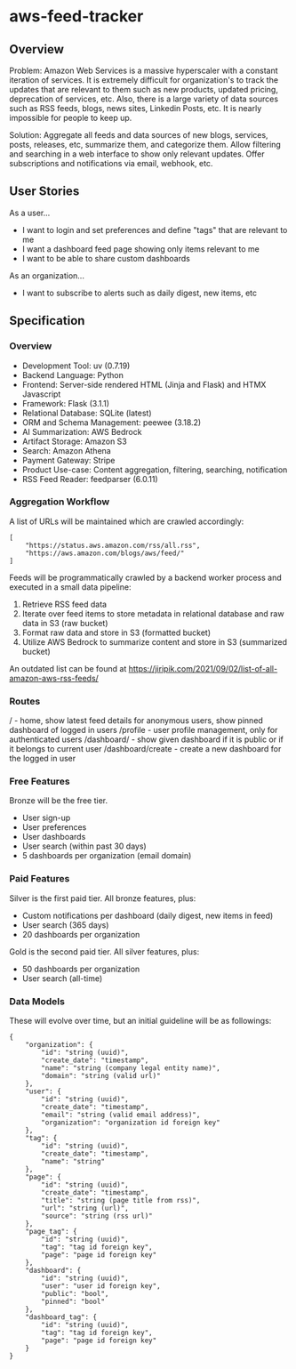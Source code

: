 # aws-feed-tracker

## Overview

Problem: Amazon Web Services is a massive hyperscaler with a constant iteration of services. It is extremely difficult for organization's to track the updates that are relevant to them such as new products, updated pricing, deprecation of services, etc. Also, there is a large variety of data sources such as RSS feeds, blogs, news sites, Linkedin Posts, etc. It is nearly impossible for people to keep up.

Solution: Aggregate all feeds and data sources of new blogs, services, posts, releases, etc, summarize them, and categorize them. Allow filtering and searching in a web interface to show only relevant updates. Offer subscriptions and notifications via email, webhook, etc.

## User Stories

As a user...
* I want to login and set preferences and define "tags" that are relevant to me
* I want a dashboard feed page showing only items relevant to me
* I want to be able to share custom dashboards

As an organization...
* I want to subscribe to alerts such as daily digest, new items, etc

## Specification

### Overview

* Development Tool: uv (0.7.19)
* Backend Language: Python
* Frontend: Server-side rendered HTML (Jinja and Flask) and HTMX Javascript
* Framework: Flask (3.1.1)
* Relational Database: SQLite (latest)
* ORM and Schema Management: peewee (3.18.2)
* AI Summarization: AWS Bedrock
* Artifact Storage: Amazon S3
* Search: Amazon Athena
* Payment Gateway: Stripe
* Product Use-case: Content aggregation, filtering, searching, notification
* RSS Feed Reader: feedparser (6.0.11)

### Aggregation Workflow

A list of URLs will be maintained which are crawled accordingly:

```
[
    "https://status.aws.amazon.com/rss/all.rss",
    "https://aws.amazon.com/blogs/aws/feed/"
]
```

Feeds will be programmatically crawled by a backend worker process and executed in a small data pipeline:

1. Retrieve RSS feed data
2. Iterate over feed items to store metadata in relational database and raw data in S3 (raw bucket)
3. Format raw data and store in S3 (formatted bucket)
4. Utilize AWS Bedrock to summarize content and store in S3 (summarized bucket)

An outdated list can be found at https://jiripik.com/2021/09/02/list-of-all-amazon-aws-rss-feeds/

### Routes

/ - home, show latest feed details for anonymous users, show pinned dashboard of logged in users
/profile - user profile management, only for authenticated users
/dashboard/<id> - show given dashboard if it is public or if it belongs to current user
/dashboard/create - create a new dashboard for the logged in user

### Free Features

Bronze will be the free tier.

* User sign-up
* User preferences
* User dashboards
* User search (within past 30 days)
* 5 dashboards per organization (email domain)

### Paid Features

Silver is the first paid tier. All bronze features, plus:

* Custom notifications per dashboard (daily digest, new items in feed)
* User search (365 days)
* 20 dashboards per organization

Gold is the second paid tier. All silver features, plus:

* 50 dashboards per organization
* User search (all-time)

### Data Models

These will evolve over time, but an initial guideline will be as followings:

```
{
    "organization": {
        "id": "string (uuid)",
        "create_date": "timestamp",
        "name": "string (company legal entity name)",
        "domain": "string (valid url)"
    },
    "user": {
        "id": "string (uuid)",
        "create_date": "timestamp",
        "email": "string (valid email address)",
        "organization": "organization id foreign key"
    },
    "tag": {
        "id": "string (uuid)",
        "create_date": "timestamp",
        "name": "string"
    },
    "page": {
        "id": "string (uuid)",
        "create_date": "timestamp",
        "title": "string (page title from rss)",
        "url": "string (url)",
        "source": "string (rss url)"
    },
    "page_tag": {
        "id": "string (uuid)",
        "tag": "tag id foreign key",
        "page": "page id foreign key"
    },
    "dashboard": {
        "id": "string (uuid)",
        "user": "user id foreign key",
        "public": "bool",
        "pinned": "bool"
    },
    "dashboard_tag": {
        "id": "string (uuid)",
        "tag": "tag id foreign key",
        "page": "page id foreign key"
    }
}
```
